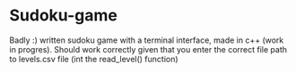 # Sudoku-game
 Badly :) written sudoku game with a terminal interface, made in c++ (work in progres).
 Should work correctly given that you enter the correct file path to levels.csv file (int the read_level() function)
